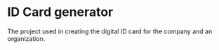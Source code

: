 # ID Card generator

The project used in creating the digital ID card for the company and an organization. 